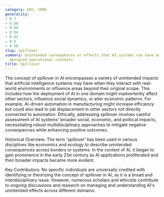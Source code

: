 ```yaml
---
category: GOV, CORE
generality:
- 0.7
- 0.68
- 0.66
- 0.64
- 0.62
- 0.6
- 0.58
slug: spillover
summary: Unintended consequences or effects that AI systems can have outside of their
  designed operational contexts.
title: Spillover
---
```


The concept of spillover in AI encompasses a variety of unintended impacts that artificial intelligence systems may have when they interact with real-world environments or influence areas beyond their original scope. This includes how the deployment of AI in one domain might inadvertently affect other sectors, influence social dynamics, or alter economic patterns. For example, AI-driven automation in manufacturing might increase efficiency but could also lead to job displacement in other sectors not directly connected to automation. Ethically, addressing spillover involves careful assessment of AI systems' broader social, economic, and political impacts, necessitating robust multidisciplinary approaches to mitigate negative consequences while enhancing positive outcomes.

Historical Overview: The term 'spillover' has been used in various disciplines like economics and ecology to describe unintended consequences across borders or systems. In the context of AI, it began to gain prominence in the early 21st century as AI applications proliferated and their broader impacts became more evident.

Key Contributors: No specific individuals are universally credited with identifying or theorizing the concept of spillover in AI, as it is a broad and interdisciplinary issue. However, numerous scholars and ethicists contribute to ongoing discussions and research on managing and understanding AI's unintended effects across different domains.